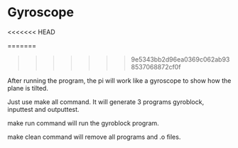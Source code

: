 # Gyroscope
<<<<<<< HEAD

=======
>>>>>>> 9e5343bb2d96ea0369c062ab938537068872cf0f

After running the program, the pi will work like a gyroscope to show how the plane is tilted.

Just use make all command. It will generate 3 programs gyroblock, inputtest and outputtest.

make run command will run the gyroblock program.

make clean command will remove all programs and .o files.
